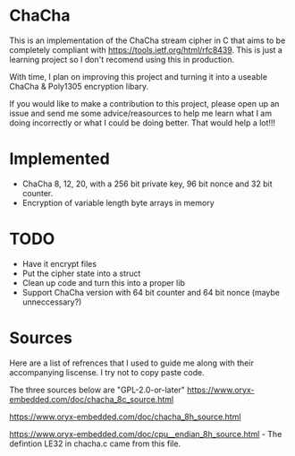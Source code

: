 # ChaCha
This is an implementation of the ChaCha stream cipher in C that aims to be completely compliant with https://tools.ietf.org/html/rfc8439. This is just a learning project so I don't recomend using this in production.

With time, I plan on improving this project and turning it into a useable ChaCha & Poly1305 encryption libary.

If you would like to make a contribution to this project, please open up an issue and send me some advice/reasources to help me learn what I am doing incorrectly or what I could be doing better. That would help a lot!!!

# Implemented
* ChaCha 8, 12, 20, with a 256 bit private key, 96 bit nonce and 32 bit counter.
* Encryption of variable length byte arrays in memory 

# TODO
* Have it encrypt files
* Put the cipher state into a struct
* Clean up code and turn this into a proper lib
* Support ChaCha version with 64 bit counter and 64 bit nonce (maybe unneccessary?)

# Sources
Here are a list of refrences that I used to guide me along with their accompanying liscense. I try not to copy paste code.

The three sources below are "GPL-2.0-or-later"
https://www.oryx-embedded.com/doc/chacha_8c_source.html

https://www.oryx-embedded.com/doc/chacha_8h_source.html

https://www.oryx-embedded.com/doc/cpu__endian_8h_source.html - The defintion LE32 in chacha.c came from this file.
